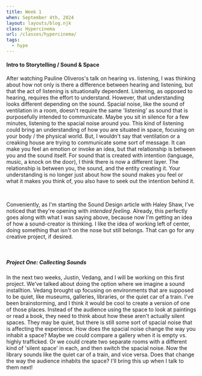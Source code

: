 ```yaml
---
title: Week 1
when: September 4th, 2024
layout: layouts/blog.njk
class: Hypercinema
url: /classes/hypercinema/
tags:
  - hype
---
```


#### Intro to Storytelling / Sound & Space

After watching Pauline Oliveros's talk on hearing vs. listening, I was thinking about how not only is there a difference between hearing and listening, but that the act of listening is situationally dependent.
Listening, as opposed to hearing, requires the effort to understand. However, that understanding looks different depending on the sound.
Spacial noise, like the sound of ventilation in a room, doesn't require the same 'listening' as sound that is purposefully intended to communicate.
Maybe you sit in silence for a few minutes, listening to the spacial noise around you. This kind of listening could bring an understanding of how you are situated in space, focusing
on your body / the physical world. But, I wouldn't say that ventilation or a creaking house are trying to communicate some sort of message. It can make you feel an emotion or invoke an idea, but
that relationship is between you and the sound itself. For sound that is created with intention (language, music, a knock on the door), I think there is now a different layer. The relationship is between you, the sound, and the entity creating it.
Your understanding is no longer just about how the sound makes you feel or what it makes you think of, you also have to seek out the intention behind it.

<br>

Conveniently, as I'm starting the Sound Design article with Haley Shaw, I've noticed that they're opening with <i>intended feeling.</i>
Already, this perfectly goes along with what I was saying above, because now I'm getting an idea of how a sound-creator is thinking. I like the idea
of working left of center, doing something that isn't on the nose but still belongs. That can go for any creative project, if desired.

<br>

##### Project One: Collecting Sounds

In the next two weeks, Justin, Vedang, and I will be working on this first project. We've talked about doing the option where we imagine a sound installtion.
Vedang brought up focusing on environments that are supposed to be quiet, like museums, galleries, libraries, or the quiet car of a train. I've been brainstorming, and
I think it would be cool to create a version of one of those places. Instead of the audience using the space to look at paintings or read a book, they need to think about how these
aren't actually silent spaces. They may be quiet, but there is still some sort of spacial noise that is affecting the experience. How does the spacial noise change the way you inhabit a space? Maybe we could compare a gallery
when it is empty vs. highly trafficked. Or we could create two separate rooms with a different kind of 'silent space' in each, and then switch the spacial noise. Now the library sounds like the quiet car of a train, and vice versa.
Does that change the way the audience inhabits the space? I'll bring this up when I talk to them next!
